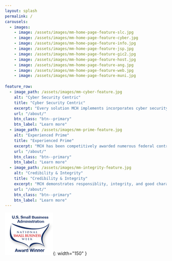 ```yaml
---
layout: splash
permalink: /
carousels:
  - images: 
    - image: /assets/images/mm-home-page-feature-slc.jpg    
    - image: /assets/images/mm-home-page-feature-cyber.jpg
    - image: /assets/images/mm-home-page-feature-info.jpg
    - image: /assets/images/mm-home-page-feature-jsp.jpg
    - image: /assets/images/mm-home-page-feature-gic2.jpg
    - image: /assets/images/mm-home-page-feature-host.jpg
    - image: /assets/images/mm-home-page-feature-ang.jpg
    - image: /assets/images/mm-home-page-feature-web.jpg
    - image: /assets/images/mm-home-page-feature-muni.jpg

feature_row:
  - image_path: /assets/images/mm-cyber-feature.jpg
    alt: "Cyber Security Centric"
    title: "Cyber Security Centric"
    excerpt: "Every solution MCH implements incorporates cyber security safeguards, protections, and best practices."
    url: "/about/"
    btn_class: "btn--primary"
    btn_label: "Learn more"
  - image_path: /assets/images/mm-prime-feature.jpg
    alt: "Experienced Prime"
    title: "Experienced Prime"
    excerpt: "MCH has been competitively awarded numerous federal contracts it performed with exceptional results & CPARS."
    url: "/about/"
    btn_class: "btn--primary"
    btn_label: "Learn more"
  - image_path: /assets/images/mm-integrity-feature.jpg
    alt: "Credibility & Integrity"
    title: "Credibility & Integrity"
    excerpt: "MCH demonstrates responsiblity, integrity, and good character in its contract management activities."
    url: "/about/"
    btn_class: "btn--primary"
    btn_label: "Learn more"      
---
```


![US Small Business Week Award Winner](/assets/images/sba_nsbw_award_winner.png){: width="150" }
